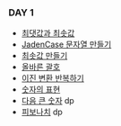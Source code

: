 ### DAY 1

- [최댓값과 최솟값](./1.js)
- [JadenCase 문자열 만들기](./2.js)
- [최솟값 만들기](./3.js)
- [올바른 괄호](./4.js)
- [이진 변환 반복하기](./5.js)
- [숫자의 표현](./6.js)
- [다음 큰 숫자](./7.js) dp
- [피보나치](./8.js) dp